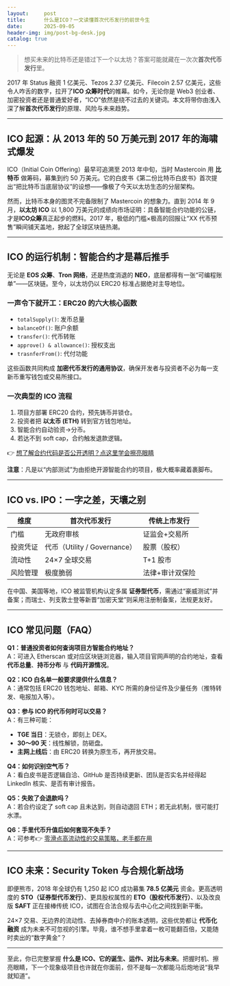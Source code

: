 ```yaml
---
layout:     post
title:      什么是ICO？一文读懂首次代币发行的前世今生
date:       2025-09-05
header-img: img/post-bg-desk.jpg
catalog: true
---
```


> 想买未来的比特币还是错过下一个以太坊？答案可能就藏在一次次**首次代币发行**里。

2017 年 Status 融资 1 亿美元、Tezos 2.37 亿美元、Filecoin 2.57 亿美元，这些令人咋舌的数字，拉开了**ICO 众筹时代**的帷幕。如今，无论你是 Web3 创业者、加密投资者还是普通爱好者，“ICO”依然是绕不过去的关键词。本文将带你由浅入深了解**首次代币发行**的原理、风险与未来趋势。

---

## ICO 起源：从 2013 年的 50 万美元到 2017 年的海啸式爆发

ICO（Initial Coin Offering）最早可追溯至 2013 年中旬，当时 Mastercoin 用 **比特币** 做筹码，募集到约 50 万美元。它的白皮书《第二份比特币白皮书》首次提出“把比特币当底层协议”的设想——像极了今天以太坊生态的分层架构。

然而，比特币本身的图灵不完备限制了 Mastercoin 的想象力。直到 2014 年 9 月，**以太坊 ICO** 以 1,800 万美元的成绩向市场证明：具备智能合约功能的公链，才是**ICO众筹**真正起步的燃料。2017 年，极低的门槛×极高的回报让“XX 代币预售”瞬间铺天盖地，掀起了全球区块链热潮。

---

## ICO 的运行机制：智能合约才是幕后推手

无论是 **EOS 众筹**、**Tron 网络**，还是热度消退的 **NEO**，底层都得有一张“可编程账单”——区块链。至今，以太坊仍以 ERC20 标准占据绝对主导地位。

### 一声令下就开工：ERC20 的六大核心函数
- `totalSupply()`: 发币总量
- `balanceOf()`: 账户余额
- `transfer()`: 代币转账
- `approve() & allowance()`: 授权支出
- `trasnferFrom()`: 代付功能

这些函数共同构成 **加密代币发行的通用协议**，确保开发者与投资者不必为每一支新币重写钱包或交易所接口。

### 一次典型的 ICO 流程

1. 项目方部署 ERC20 合约，预先铸币并锁仓。
2. 投资者把 **以太币 (ETH)** 转到官方钱包地址。
3. 智能合约自动验资→分币。
4. 若达不到 soft cap，合约触发退款逻辑。

👉 [想了解合约代码是否公开透明？点这里学会擦亮眼睛](https://okxdog.com/)

**注意**：凡是以“内部测试”为由拒绝开源智能合约的项目，极大概率藏着裹脚布。

---

## ICO vs. IPO：一字之差，天壤之别

| 维度 | 首次代币发行 | 传统上市发行 |
|---|---|---|
| 门槛 | 无政府审核 | 证监会+交易所 |
| 投资凭证 | 代币（Utility / Governance） | 股票（股权） |
| 流动性 | 24×7 全球交易 | T+1 股市 |
| 风险管理 | 极度脆弱 | 法律+审计双保险 |

在中国、美国等地，ICO 被监管机构认定多属 **证券型代币**，需通过“豪威测试”并备案；而瑞士、列支敦士登等新晋“加密天堂”则采用注册制备案，法规更友好。

---

## ICO 常见问题（FAQ）

**Q1：普通投资者如何查询项目方智能合约地址？**  
A：可进入 Etherscan 或对应区块链浏览器，输入项目官网声明的合约地址，查看 **代币总量**、**持币分布** 与 **代码开源情况**。

**Q2：ICO 白名单一般要求提供什么信息？**  
A：通常包括 ERC20 钱包地址、邮箱、KYC 所需的身份证件及少量任务（推特转发、电报加入等）。

**Q3：参与 ICO 的代币何时可以交易？**  
A：有三种可能：
- **TGE 当日**：无锁仓，即刻上 DEX。  
- **30～90 天**：线性解锁，防砸盘。  
- **主网上线后**：由 ERC20 转换为原生币，再开放交易。

**Q4：如何识别空气币？**  
A：看白皮书是否逻辑自洽、GitHub 是否持续更新、团队是否实名并经得起 LinkedIn 核实、是否有审计报告。

**Q5：失败了会退款吗？**  
A：若合约设定了 soft cap 且未达到，则自动退回 ETH；若无此机制，很可能打水漂。

**Q6：手里代币升值后如何套现不失手？**  
A：可参考👉 [零滑点高流动性的交易策略，老手都在用](https://okxdog.com/)

---

## ICO 未来：Security Token 与合规化新战场

即便熊市，2018 年全球仍有 1,250 起 ICO 成功募集 **78.5 亿美元** 资金。更高透明度的 **STO（证券型代币发行）**、更具股权属性的 **ETO（股权代币发行）**、以及改良版 **SAFT** 正在接棒传统 ICO，试图在合法合规与去中心化之间找到新平衡。

24×7 交易、无边界的流动性、去掉券商中介的账本透明，这些优势都让 **代币化融资** 成为未来不可忽视的引擎。毕竟，谁不想手里拿着一枚可能翻百倍，又能随时卖出的“数字黄金”？

---

至此，你已完整掌握 **什么是 ICO、它的诞生、运作、对比与未来**。把握时机、擦亮眼睛，下一个现象级项目也许就在你面前，但不是每一次都能马后炮地说“我早就知道”。